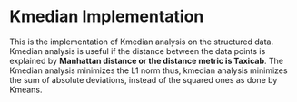 # Kmedian Implementation

This is the implementation of Kmedian analysis on the structured data. Kmedian analysis is useful if the distance between the data points is explained by **Manhattan distance or the distance metric is Taxicab**.
The Kmedian analysis minimizes the L1 norm thus, kmedian analysis minimizes the sum of absolute deviations, instead of the squared ones as done by Kmeans.
